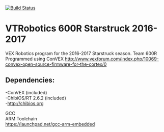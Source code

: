 [![Build Status](https://travis-ci.org/BensonYanger/VTRobotics.svg?branch=v2)](https://travis-ci.org/BensonYanger/VTRobotics)
# VTRobotics 600R Starstruck 2016-2017
VEX Robotics program for the 2016-2017 Starstruck season. Team 600R Programmed using ConVEX
http://www.vexforum.com/index.php/10069-convex-open-source-firmware-for-the-cortex/0

## Dependencies:
-ConVEX (included)  
-ChibiOS/RT 2.6.2 (included)  	
-http://chibios.org  

GCC  
ARM Toolchain  
https://launchpad.net/gcc-arm-embedded  